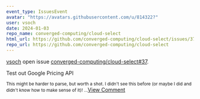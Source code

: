 ```yaml
---
event_type: IssuesEvent
avatar: "https://avatars.githubusercontent.com/u/814322?"
user: vsoch
date: 2024-01-03
repo_name: converged-computing/cloud-select
html_url: https://github.com/converged-computing/cloud-select/issues/37
repo_url: https://github.com/converged-computing/cloud-select
---
```


<a href='https://github.com/vsoch' target='_blank'>vsoch</a> open issue <a href='https://github.com/converged-computing/cloud-select/issues/37' target='_blank'>converged-computing/cloud-select#37</a>.

<p>Test out Google Pricing API</p><small>This might be harder to parse, but worth a shot. I didn't see this before (or maybe I did and didn't know how to make sense of it)!...</small><a href='https://github.com/converged-computing/cloud-select/issues/37' target='_blank'>View Comment</a>